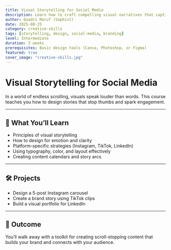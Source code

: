 ```yaml
---
title: Visual Storytelling for Social Media  
description: Learn how to craft compelling visual narratives that captivate audiences across platforms.  
author: Quadri Maruf (Sophist)  
date: 2025-08-25  
category: creative-skills  
tags: [storytelling, design, social-media, branding]  
level: Intermediate  
duration: 3 weeks  
prerequisites: Basic design tools (Canva, Photoshop, or Figma)  
featured: true  
cover_image: "creative-skills.jpg"  
---
```


# Visual Storytelling for Social Media

In a world of endless scrolling, visuals speak louder than words. This course teaches you how to design stories that stop thumbs and spark engagement.

---

## 🎨 What You’ll Learn

- Principles of visual storytelling  
- How to design for emotion and clarity  
- Platform-specific strategies (Instagram, TikTok, LinkedIn)  
- Using typography, color, and layout effectively  
- Creating content calendars and story arcs  

---

## 🛠️ Projects

- Design a 5-post Instagram carousel  
- Create a brand story using TikTok clips  
- Build a visual portfolio for LinkedIn  

---

## 🎯 Outcome

You’ll walk away with a toolkit for creating scroll-stopping content that builds your brand and connects with your audience.